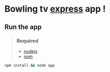 # Bowling tv [express](expressjs.com) app !

## Run the app

> ### Required
> * [nodejs](http://nodejs.org/)
> * [npm](https://www.npmjs.org/)

```sh
npm install && node app
```

